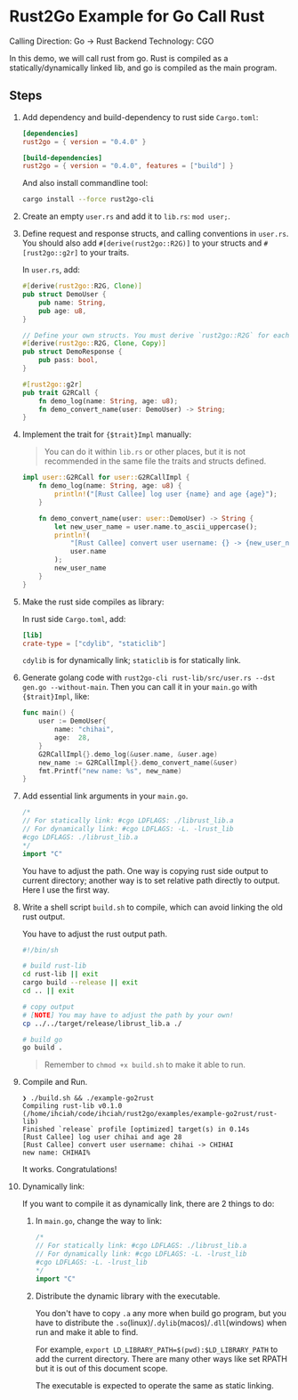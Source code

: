 # Rust2Go Example for Go Call Rust

Calling Direction: Go -> Rust
Backend Technology: CGO

In this demo, we will call rust from go. Rust is compiled as a statically/dynamically linked lib, and go is compiled as the main program.

## Steps

1. Add dependency and build-dependency to rust side `Cargo.toml`:

    ```toml
    [dependencies]
    rust2go = { version = "0.4.0" }

    [build-dependencies]
    rust2go = { version = "0.4.0", features = ["build"] }
    ```

    And also install commandline tool:

    ```sh
    cargo install --force rust2go-cli
    ```

2. Create an empty `user.rs` and add it to `lib.rs`: `mod user;`.

3. Define request and response structs, and calling conventions in `user.rs`. You should also add `#[derive(rust2go::R2G)]` to your structs and `#[rust2go::g2r]` to your traits.

    In `user.rs`, add:

    ```rust
    #[derive(rust2go::R2G, Clone)]
    pub struct DemoUser {
        pub name: String,
        pub age: u8,
    }

    // Define your own structs. You must derive `rust2go::R2G` for each struct.
    #[derive(rust2go::R2G, Clone, Copy)]
    pub struct DemoResponse {
        pub pass: bool,
    }

    #[rust2go::g2r]
    pub trait G2RCall {
        fn demo_log(name: String, age: u8);
        fn demo_convert_name(user: DemoUser) -> String;
    }
    ```

4. Implement the trait for `{$trait}Impl` manually:

    > You can do it within `lib.rs` or other places, but it is not recommended in the same file the traits and structs defined.

    ```rust
    impl user::G2RCall for user::G2RCallImpl {
        fn demo_log(name: String, age: u8) {
            println!("[Rust Callee] log user {name} and age {age}");
        }

        fn demo_convert_name(user: user::DemoUser) -> String {
            let new_user_name = user.name.to_ascii_uppercase();
            println!(
                "[Rust Callee] convert user username: {} -> {new_user_name}",
                user.name
            );
            new_user_name
        }
    }
    ```

5. Make the rust side compiles as library:

    In rust side `Cargo.toml`, add:

    ```toml
    [lib]
    crate-type = ["cdylib", "staticlib"]
    ```

    `cdylib` is for dynamically link; `staticlib` is for statically link.

6. Generate golang code with `rust2go-cli rust-lib/src/user.rs --dst gen.go --without-main`. Then you can call it in your `main.go` with `{$trait}Impl`, like:

    ```go
    func main() {
        user := DemoUser{
            name: "chihai",
            age:  28,
        }
        G2RCallImpl{}.demo_log(&user.name, &user.age)
        new_name := G2RCallImpl{}.demo_convert_name(&user)
        fmt.Printf("new name: %s", new_name)
    }
    ```

7. Add essential link arguments in your `main.go`.

    ```go
    /*
    // For statically link: #cgo LDFLAGS: ./librust_lib.a
    // For dynamically link: #cgo LDFLAGS: -L. -lrust_lib
    #cgo LDFLAGS: ./librust_lib.a
    */
    import "C"
    ```

    You have to adjust the path. One way is copying rust side output to current directory; another way is to set relative path directly to output. Here I use the first way.

8. Write a shell script `build.sh` to compile, which can avoid linking the old rust output.

    You have to adjust the rust output path.

    ```sh
    #!/bin/sh

    # build rust-lib
    cd rust-lib || exit
    cargo build --release || exit
    cd .. || exit

    # copy output
    # [NOTE] You may have to adjust the path by your own!
    cp ../../target/release/librust_lib.a ./

    # build go
    go build .
    ```

    > Remember to `chmod +x build.sh` to make it able to run.

9. Compile and Run.

    ```text
    ❯ ./build.sh && ./example-go2rust
    Compiling rust-lib v0.1.0 (/home/ihciah/code/ihciah/rust2go/examples/example-go2rust/rust-lib)
    Finished `release` profile [optimized] target(s) in 0.14s
    [Rust Callee] log user chihai and age 28
    [Rust Callee] convert user username: chihai -> CHIHAI
    new name: CHIHAI%
    ```

    It works. Congratulations!

10. Dynamically link:

    If you want to compile it as dynamically link, there are 2 things to do:

    1. In `main.go`, change the way to link:

        ```go
        /*
        // For statically link: #cgo LDFLAGS: ./librust_lib.a
        // For dynamically link: #cgo LDFLAGS: -L. -lrust_lib
        #cgo LDFLAGS: -L. -lrust_lib
        */
        import "C"
        ```

    2. Distribute the dynamic library with the executable.

        You don't have to copy `.a` any more when build go program, but you have to distribute the `.so`(linux)/`.dylib`(macos)/`.dll`(windows) when run and make it able to find.

        For example, `export LD_LIBRARY_PATH=$(pwd):$LD_LIBRARY_PATH` to add the current directory. There are many other ways like set RPATH but it is out of this document scope.

        The executable is expected to operate the same as static linking.
